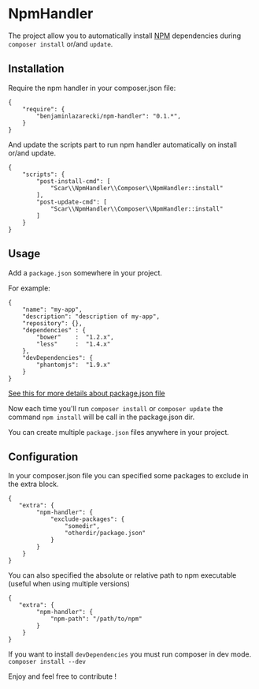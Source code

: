 # NpmHandler

The project allow you to automatically install [NPM](https://npmjs.org/) dependencies during `composer install` or/and `update`.

## Installation

Require the npm handler in your composer.json file:

```
{
    "require": {
        "benjaminlazarecki/npm-handler": "0.1.*",
    }
}
```

And update the scripts part to run npm handler automatically on install or/and update.

```
{
    "scripts": {
        "post-install-cmd": [
            "Scar\\NpmHandler\\Composer\\NpmHandler::install"
        ],
        "post-update-cmd": [
            "Scar\\NpmHandler\\Composer\\NpmHandler::install"
        ]
    }
}
```

## Usage

Add a `package.json` somewhere in your project.

For example:

```
{
    "name": "my-app",
    "description": "description of my-app",
    "repository": {},
    "dependencies" : {
        "bower"    :  "1.2.x",
        "less"     :  "1.4.x"
    },
    "devDependencies": {
        "phantomjs":  "1.9.x"
    }
}
```

[See this for more details about package.json file](http://package.json.nodejitsu.com/)

Now each time you'll run `composer install` or `composer update` the command `npm install` will be call in the package.json dir.

You can create multiple `package.json` files anywhere in your project.

## Configuration

In your composer.json file you can specified some packages to exclude in the extra block.

```
{
   "extra": {
        "npm-handler": {
            "exclude-packages": {
                "somedir",
                "otherdir/package.json"
            }
        }
    }
}
```

You can also specified the absolute or relative path to npm executable (useful when using multiple versions)

```
{
   "extra": {
        "npm-handler": {
            "npm-path": "/path/to/npm"
        }
    }
}
```

If you want to install `devDependencies` you must run composer in dev mode. `composer install --dev`

Enjoy and feel free to contribute !
